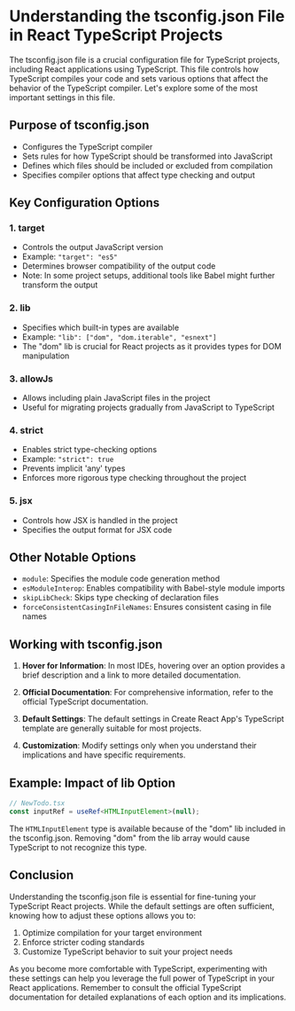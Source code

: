 # Understanding the tsconfig.json File in React TypeScript Projects

The tsconfig.json file is a crucial configuration file for TypeScript projects, including React applications using TypeScript. This file controls how TypeScript compiles your code and sets various options that affect the behavior of the TypeScript compiler. Let's explore some of the most important settings in this file.

## Purpose of tsconfig.json

- Configures the TypeScript compiler
- Sets rules for how TypeScript should be transformed into JavaScript
- Defines which files should be included or excluded from compilation
- Specifies compiler options that affect type checking and output

## Key Configuration Options

### 1. target

- Controls the output JavaScript version
- Example: `"target": "es5"`
- Determines browser compatibility of the output code
- Note: In some project setups, additional tools like Babel might further transform the output

### 2. lib

- Specifies which built-in types are available
- Example: `"lib": ["dom", "dom.iterable", "esnext"]`
- The "dom" lib is crucial for React projects as it provides types for DOM manipulation

### 3. allowJs

- Allows including plain JavaScript files in the project
- Useful for migrating projects gradually from JavaScript to TypeScript

### 4. strict

- Enables strict type-checking options
- Example: `"strict": true`
- Prevents implicit 'any' types
- Enforces more rigorous type checking throughout the project

### 5. jsx

- Controls how JSX is handled in the project
- Specifies the output format for JSX code

## Other Notable Options

- `module`: Specifies the module code generation method
- `esModuleInterop`: Enables compatibility with Babel-style module imports
- `skipLibCheck`: Skips type checking of declaration files
- `forceConsistentCasingInFileNames`: Ensures consistent casing in file names

## Working with tsconfig.json

1. **Hover for Information**: In most IDEs, hovering over an option provides a brief description and a link to more detailed documentation.

2. **Official Documentation**: For comprehensive information, refer to the official TypeScript documentation.

3. **Default Settings**: The default settings in Create React App's TypeScript template are generally suitable for most projects.

4. **Customization**: Modify settings only when you understand their implications and have specific requirements.

## Example: Impact of lib Option

```typescript
// NewTodo.tsx
const inputRef = useRef<HTMLInputElement>(null);
```

The `HTMLInputElement` type is available because of the "dom" lib included in the tsconfig.json. Removing "dom" from the lib array would cause TypeScript to not recognize this type.

## Conclusion

Understanding the tsconfig.json file is essential for fine-tuning your TypeScript React projects. While the default settings are often sufficient, knowing how to adjust these options allows you to:

1. Optimize compilation for your target environment
2. Enforce stricter coding standards
3. Customize TypeScript behavior to suit your project needs

As you become more comfortable with TypeScript, experimenting with these settings can help you leverage the full power of TypeScript in your React applications. Remember to consult the official TypeScript documentation for detailed explanations of each option and its implications.